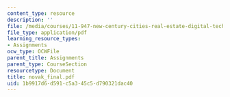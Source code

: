 ```yaml
---
content_type: resource
description: ''
file: /media/courses/11-947-new-century-cities-real-estate-digital-technology-and-design-fall-2004/1b9917d6d591c5a345c5d790321dac40_novak_final.pdf
file_type: application/pdf
learning_resource_types:
- Assignments
ocw_type: OCWFile
parent_title: Assignments
parent_type: CourseSection
resourcetype: Document
title: novak_final.pdf
uid: 1b9917d6-d591-c5a3-45c5-d790321dac40
---
```


